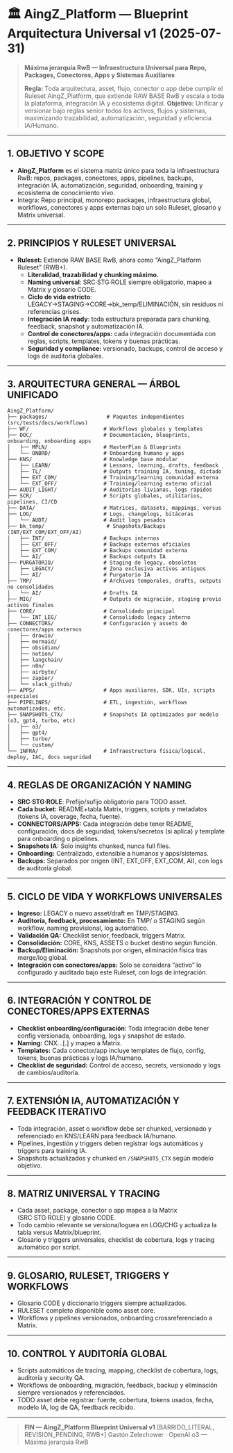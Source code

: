 # 🏛️ AingZ\_Platform — Blueprint Arquitectura Universal v1 (2025-07-31)

> **Máxima jerarquía RwB — Infraestructura Universal para Repo, Packages, Conectores, Apps y Sistemas Auxiliares**
>
> **Regla:** Toda arquitectura, asset, flujo, conector o app debe cumplir el Ruleset AingZ\_Platform, que extiende RAW BASE RwB y escala a toda la plataforma, integración IA y ecosistema digital. **Objetivo:** Unificar y versionar bajo reglas senior todos los activos, flujos y sistemas, maximizando trazabilidad, automatización, seguridad y eficiencia IA/Humano.

---

## 1. OBJETIVO Y SCOPE

- **AingZ\_Platform** es el sistema matriz único para toda la infraestructura RwB: repos, packages, conectores, apps, pipelines, backups, integración IA, automatización, seguridad, onboarding, training y ecosistema de conocimiento vivo.
- Integra: Repo principal, monorepo packages, infraestructura global, workflows, conectores y apps externas bajo un solo Ruleset, glosario y Matrix universal.

---

## 2. PRINCIPIOS Y RULESET UNIVERSAL

- **Ruleset:** Extiende RAW BASE RwB, ahora como “AingZ\_Platform Ruleset” (RWB+).
  - **Literalidad, trazabilidad y chunking máximo.**
  - **Naming universal**: SRC·STG·ROLE siempre obligatorio, mapeo a Matrix y glosario CODE.
  - **Ciclo de vida estricto**: LEGACY→STAGING→CORE→bk_temp/ELIMINACIÓN, sin residuos ni referencias grises.
  - **Integración IA ready**: toda estructura preparada para chunking, feedback, snapshot y automatización IA.
  - **Control de conectores/apps:** cada integración documentada con reglas, scripts, templates, tokens y buenas prácticas.
  - **Seguridad y compliance:** versionado, backups, control de acceso y logs de auditoría globales.

---

## 3. ARQUITECTURA GENERAL — ÁRBOL UNIFICADO

```text
AingZ_Platform/
├── packages/                   # Paquetes independientes (src/tests/docs/workflows)
├── WF/                        # Workflows globales y templates
├── DOC/                       # Documentación, blueprints, onboarding, onboarding apps
│   ├── MPLN/                  # MasterPlan & Blueprints
│   └── ONBRD/                 # Onboarding humano y apps
├── KNS/                       # Knowledge base modular
│   ├── LEARN/                 # Lessons, learning, drafts, feedback
│   ├── TL/                    # Outputs training IA, tuning, dictado
│   ├── EXT_COM/               # Training/learning comunidad externa
│   └── EXT_OFF/               # Training/learning externo oficial
├── AUDIT_LIGHT/               # Auditorías livianas, logs rápidos
├── SCR/                       # Scripts globales, utilitarios, pipelines, CI/CD
├── DATA/                      # Matrices, datasets, mappings, versus
├── LOG/                       # Logs, changelogs, bitácoras
│   └── AUDT/                  # Audit logs pesados
├── bk_temp/                    # Snapshots/Backups (INT/EXT_COM/EXT_OFF/AI)
│   ├── INT/                   # Backups internos
│   ├── EXT_OFF/               # Backups externos oficiales
│   ├── EXT_COM/               # Backups comunidad externa
│   └── AI/                    # Backups outputs IA
├── PURGATORIO/                # Staging de legacy, obsoletos
│   ├── LEGACY/                # Zona exclusiva activos antiguos
│   └── AI/                    # Purgatorio IA
├── TMP/                       # Archivos temporales, drafts, outputs no consolidados
│   └── AI/                    # Drafts IA
├── MIG/                       # Outputs de migración, staging previo activos finales
├── CORE/                      # Consolidado principal
│   └── INT_LEG/               # Consolidado legacy interno
├── CONNECTORS/                # Configuración y assets de conectores/apps externos
│   ├── drawio/
│   ├── mermaid/
│   ├── obsidian/
│   ├── notion/
│   ├── langchain/
│   ├── n8n/
│   ├── airbyte/
│   ├── zapier/
│   └── slack_github/
├── APPS/                      # Apps auxiliares, SDK, UIs, scripts especiales
├── PIPELINES/                 # ETL, ingestión, workflows automatizados, etc.
├── SNAPSHOTS_CTX/             # Snapshots IA optimizados por modelo (o3, gpt4, turbo, etc)
│   ├── o3/
│   ├── gpt4/
│   ├── turbo/
│   └── custom/
└── INFRA/                     # Infraestructura física/logical, deploy, IAC, docs seguridad
```

---

## 4. REGLAS DE ORGANIZACIÓN Y NAMING

- **SRC·STG·ROLE**: Prefijo/sufijo obligatorio para TODO asset.
- **Cada bucket:** README+tabla Matrix, triggers, scripts y metadatos (tokens IA, coverage, fecha, fuente).
- **CONNECTORS/APPS:** Cada integración debe tener README, configuración, docs de seguridad, tokens/secretos (si aplica) y template para onboarding o pipelines.
- **Snapshots IA:** Solo insights chunked, nunca full files.
- **Onboarding:** Centralizado, extensible a humanos y apps/sistemas.
- **Backups:** Separados por origen (INT, EXT\_OFF, EXT\_COM, AI), con logs de auditoría global.

---

## 5. CICLO DE VIDA Y WORKFLOWS UNIVERSALES

- **Ingreso:** LEGACY o nuevo asset/draft en TMP/STAGING.
- **Auditoría, feedback, procesamiento:** En TMP/ o STAGING según workflow, naming provisional, log automático.
- **Validación QA:** Checklist senior, feedback, triggers Matrix.
- **Consolidación:** CORE, KNS, ASSETS o bucket destino según función.
- **Backup/Eliminación:** Snapshots por origen, eliminación física tras merge/log global.
- **Integración con conectores/apps:** Solo se considera “activo” lo configurado y auditado bajo este Ruleset, con logs de integración.

---

## 6. INTEGRACIÓN Y CONTROL DE CONECTORES/APPS EXTERNAS

- **Checklist onboarding/configuración**: Toda integración debe tener config versionada, onboarding, logs y snapshot de estado.
- **Naming:** CNX...[.] y mapeo a Matrix.
- **Templates:** Cada conector/app incluye templates de flujo, config, tokens, buenas prácticas y logs IA/humano.
- **Checklist de seguridad:** Control de acceso, secrets, versionado y logs de cambios/auditoría.

---

## 7. EXTENSIÓN IA, AUTOMATIZACIÓN Y FEEDBACK ITERATIVO

- Toda integración, asset o workflow debe ser chunked, versionado y referenciado en KNS/LEARN para feedback IA/humano.
- Pipelines, ingestión y triggers deben registrar logs automáticos y triggers para training IA.
- Snapshots actualizados y chunked en `/SNAPSHOTS_CTX` según modelo objetivo.

---

## 8. MATRIZ UNIVERSAL Y TRACING

- Cada asset, package, conector o app mapea a la Matrix (SRC·STG·ROLE) y glosario CODE.
- Todo cambio relevante se versiona/loguea en LOG/CHG y actualiza la tabla versus Matrix/blueprint.
- Glosario y triggers universales, checklist de cobertura, logs y tracing automático por script.

---

## 9. GLOSARIO, RULESET, TRIGGERS Y WORKFLOWS

- Glosario CODE y diccionario triggers siempre actualizados.
- RULESET completo disponible como asset core.
- Workflows y pipelines versionados, onboarding crossreferenciado a Matrix.

---

## 10. CONTROL Y AUDITORÍA GLOBAL

- Scripts automáticos de tracing, mapping, checklist de cobertura, logs, auditoría y security QA.
- Workflows de onboarding, migración, feedback, backup y eliminación siempre versionados y referenciados.
- TODO asset debe registrar: fuente, cobertura, tokens usados, fecha, modelo IA, log de QA, feedback recibido.

---

> **FIN — AingZ\_Platform Blueprint Universal v1** [BARRIDO\_LITERAL, REVISION\_PENDING, RWB+] Gastón Zelechower · OpenAI o3 — Máxima jerarquía RwB

